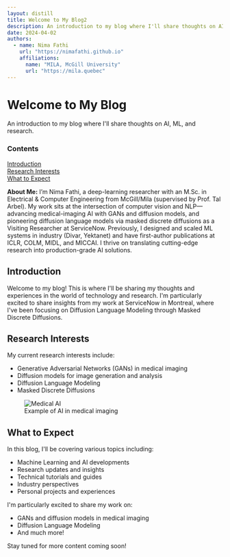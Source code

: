 ```yaml
---
layout: distill
title: Welcome to My Blog2
description: An introduction to my blog where I'll share thoughts on AI, ML, and research.
date: 2024-04-02
authors:
  - name: Nima Fathi
    url: "https://nimafathi.github.io"
    affiliations:
      name: "MILA, McGill University"
      url: "https://mila.quebec"
---
```


<d-title>
<h1>Welcome to My Blog</h1>
<p>An introduction to my blog where I'll share thoughts on AI, ML, and research.</p>
</d-title>

<d-byline></d-byline>

<d-article>
<d-contents>
  <nav class="l-text figcaption">
    <h3>Contents</h3>
    <div><a href="#introduction">Introduction</a></div>
    <div><a href="#research-interests">Research Interests</a></div>
    <div><a href="#what-to-expect">What to Expect</a></div>
  </nav>
</d-contents>

<p><strong>About Me:</strong> I’m Nima Fathi, a deep-learning researcher with an M.Sc. in Electrical & Computer Engineering from McGill/Mila (supervised by Prof. Tal Arbel). My work sits at the intersection of computer vision and NLP—advancing medical-imaging AI with GANs and diffusion models, and pioneering diffusion language models via masked discrete diffusions as a Visiting Researcher at ServiceNow. Previously, I designed and scaled ML systems in industry (Divar, Yektanet) and have first-author publications at ICLR, COLM, MIDL, and MICCAI. I thrive on translating cutting-edge research into production-grade AI solutions.</p>

<h2 id="introduction">Introduction</h2>

<p>Welcome to my blog! This is where I'll be sharing my thoughts and experiences in the world of technology and research. I'm particularly excited to share insights from my work at ServiceNow in Montreal, where I've been focusing on Diffusion Language Modeling through Masked Discrete Diffusions.</p>

<h2 id="research-interests">Research Interests</h2>

<p>My current research interests include:</p>

<ul>
  <li>Generative Adversarial Networks (GANs) in medical imaging</li>
  <li>Diffusion models for image generation and analysis</li>
  <li>Diffusion Language Modeling</li>
  <li>Masked Discrete Diffusions</li>
</ul>

<div class="row mt-3">
  <div class="col-sm mt-3 mt-md-0">
    <figure class="figure">
      <img src="/assets/img/medical-ai.jpg" class="figure-img img-fluid rounded" alt="Medical AI">
      <figcaption class="figure-caption">Example of AI in medical imaging</figcaption>
    </figure>
  </div>
</div>

<h2 id="what-to-expect">What to Expect</h2>

<p>In this blog, I'll be covering various topics including:</p>

<ul>
  <li>Machine Learning and AI developments</li>
  <li>Research updates and insights</li>
  <li>Technical tutorials and guides</li>
  <li>Industry perspectives</li>
  <li>Personal projects and experiences</li>
</ul>

<p>I'm particularly excited to share my work on:</p>

<ul>
  <li>GANs and diffusion models in medical imaging</li>
  <li>Diffusion Language Modeling</li>
  <li>And much more!</li>
</ul>

<p>Stay tuned for more content coming soon!</p>

</d-article>

<d-appendix>
<d-footnote-list></d-footnote-list>
<d-citation-list></d-citation-list>
</d-appendix>